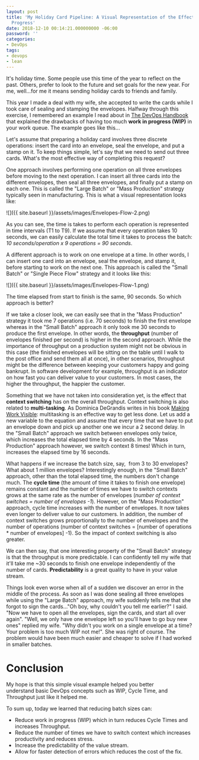 ```yaml
---
layout: post
title: 'My Holiday Card Pipeline: A Visual Representation of the Effects of Work In
  Progress'
date: 2018-12-10 00:14:21.000000000 -06:00
password: ''
categories:
- DevOps
tags:
- devops
- lean
---
```

It's holiday time. Some people use this time of the year to reflect on the past. Others, prefer to look to the future and set goals for the new year. For me, well...for me it means sending holiday cards to friends and family.

This year I made a deal with my wife, she accepted to write the cards while I took care of sealing and stamping the envelopes. Halfway through this exercise, I remembered an example I read about in [The DevOps Handbook](https://itrevolution.com/book/the-devops-handbook/) that explained the drawbacks of having too much **work in progress (WIP)** in your work queue. The example goes like this...

<!--more-->

Let's assume that preparing a holiday card involves three discrete operations: insert the card into an envelope, seal the envelope, and put a stamp on it. To keep things simple, let's say that we need to send out three cards. What's the most effective way of completing this request?

One approach involves performing one operation on all three envelopes before moving to the next operation. I can insert all three cards into the different envelopes, then seal all three envelopes, and finally put a stamp on each one. This is called the "Large Batch" or "Mass Production" strategy typically seen in manufacturing. This is what a visual representation looks like:

![]({{ site.baseurl }}/assets/images/Envelopes-Flow-2.png)

As you can see, the time is takes to perform each operation is represented in time intervals (T1 to T9). If we assume that every operation takes 10 seconds, we can easily calculate the total time it takes to process the batch: _10 seconds/operation x 9 operations = 90 seconds_.

A different approach is to work on one envelope at a time. In other words, I can insert one card into an envelope, seal the envelope, and stamp it, before starting to work on the next one. This approach is called the "Small Batch" or "Single Piece Flow" strategy and it looks like this:

![]({{ site.baseurl }}/assets/images/Envelopes-Flow-1.png)

The time elapsed from start to finish is the same, 90 seconds. So which approach is better?

If we take a closer look, we can easily see that in the "Mass Production" strategy it took me 7 operations (i.e. 70 seconds) to finish the first envelope whereas in the "Small Batch" approach it only took me 30 seconds to produce the first envelope. In other words, the **throughput** (number of envelopes finished per second) is higher in the second approach. While the importance of throughput on a production system might not be obvious in this case (the finished envelopes will be sitting on the table until I walk to the post office and send them all at once), in other scenarios, throughput might be the difference between keeping your customers happy and going bankrupt. In software development for example, throughput is an indicator on how fast you can deliver value to your customers. In most cases, the higher the throughput, the happier the customer.

Something that we have not taken into consideration yet, is the effect that **context switching** has on the overall throughput. Context switching is also related to **multi-tasking**. As Dominica DeGrandis writes in his book [Making Work Visible](https://itrevolution.com/book/making-work-visible/): multitasking is an effective way to get less done. Let us add a new variable to the equation and assume that every time that we have to put an envelope down and pick up another one we incur a 2 second delay. In the "Small Batch" approach we switch between envelopes only twice, which increases the total elapsed time by 4 seconds. In the "Mass Production" approach however, we switch context 8 times! Which in turn, increases the elapsed time by 16 seconds.

What happens if we increase the batch size, say,&nbsp; from 3 to 30 envelopes? What about 1 million envelopes? Interestingly enough, in the "Small Batch" approach,&nbsp;other than the total elapsed time, the numbers don't change much. The **cycle time** (the amount of time it takes to finish one envelope) remains constant and the number of times we have to switch contexts grows at the same rate as the number of envelopes (_number of context switches = number of envelopes -1_). However, on the "Mass Production" approach, cycle time increases with the number of envelopes. It now takes even longer to deliver value to our customers. In addition, the number of context switches grows proportionally to the number of envelopes and the number of operations (number of context switches = [number of operations \* number of envelopes] -1). So the impact of context switching is also greater.

We can then say, that one interesting property of the "Small Batch" strategy is that the throughput is more predictable. I can confidently tell my wife that it'll take me ~30 seconds to finish one envelope independently of the number of cards. **Predictability** is a great quality to have in your value stream.

Things look even worse when all of a sudden we discover an error in the middle of the process. As soon as I was done sealing all three envelopes while using the "Large Batch" approach, my wife suddenly tells me that she forgot to sign the cards..."Oh boy, why couldn't you tell me earlier?" I said. "Now we have to open all the envelopes, sign the cards, and start all over again". "Well, we only have one envelope left so you'll have to go buy new ones" replied my wife. "Why didn't you work on a single envelope at a time? Your problem is too much WIP not me!". She was right of course. The problem would have been much easier and cheaper to solve if I had worked in smaller batches.

# Conclusion

My hope is that this simple visual example helped you better understand&nbsp;basic DevOps concepts such as WIP, Cycle Time, and Throughput just like it helped me.

To sum up, today we learned that reducing batch sizes can:

- Reduce work in progress (WIP) which in turn reduces Cycle Times and increases Throughput.
- Reduce the number of times we have to switch context which increases productivity and reduces stress.
- Increase the predictability of the value stream.
- Allow for faster detection of errors&nbsp;which&nbsp;reduces the cost of the fix.
